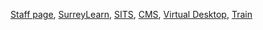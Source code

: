 
[Staff page](https://www.surrey.ac.uk/information-university-surrey-staff), [SurreyLearn](https://surreylearn.surrey.ac.uk/d2l/home), [SITS](https://sits.surrey.ac.uk/live/sits.urd/run/siw_lgn), 
[CMS](https://www.surrey.ac.uk/user/33272), [Virtual Desktop](http://desktops.surrey.ac.uk), [Train](https://www.southwesternrailway.com/)
